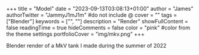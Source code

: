 +++
title = "Model"
date = "2023-09-13T03:08:13+01:00"
author = "James"
authorTwitter = "JammyJ1mJ1m" #do not include @
cover = ""
tags = ["Blender"]
keywords = ["", ""]
description = "Render"
showFullContent = false
readingTime = true
hideComments = false
color = "pink" #color from the theme settings
portfolioCover = "img/mkv.png"
+++

Blender render of a MkV tank I made during the summer of 2022